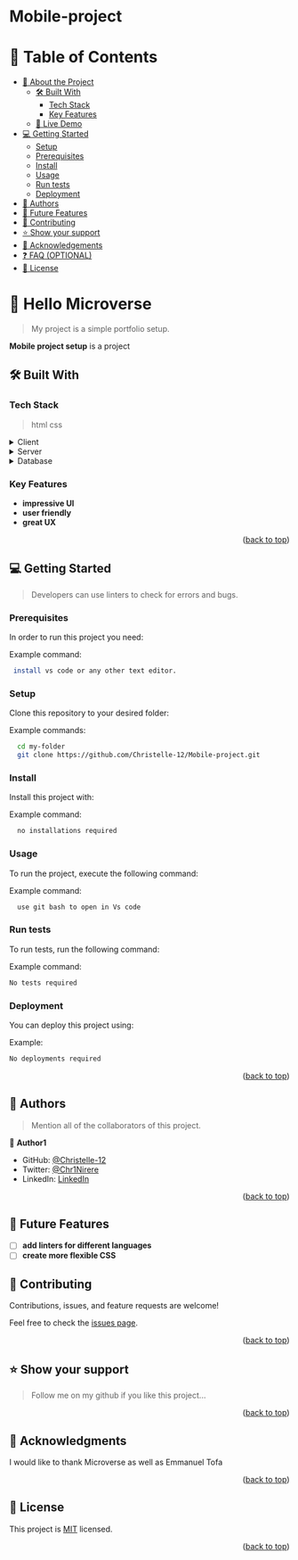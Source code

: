 # Mobile-project
# 📗 Table of Contents

- [📖 About the Project](#about-project)
  - [🛠 Built With](#built-with)
    - [Tech Stack](#tech-stack)
    - [Key Features](#key-features)
  - [🚀 Live Demo](#live-demo)
- [💻 Getting Started](#getting-started)
  - [Setup](#setup)
  - [Prerequisites](#prerequisites)
  - [Install](#install)
  - [Usage](#usage)
  - [Run tests](#run-tests)
  - [Deployment](#triangular_flag_on_post-deployment)
- [👥 Authors](#authors)
- [🔭 Future Features](#future-features)
- [🤝 Contributing](#contributing)
- [⭐️ Show your support](#support)
- [🙏 Acknowledgements](#acknowledgements)
- [❓ FAQ (OPTIONAL)](#faq)
- [📝 License](#license)

<!-- PROJECT DESCRIPTION -->

# 📖 Hello Microverse <a name="about-project"></a>

> My project is a simple portfolio setup.

**Mobile project setup** is a project 

## 🛠 Built With <a name="built-with"></a>

### Tech Stack <a name="tech-stack"></a>

> html css

<details>
  <summary>Client</summary>
  <ul>
    <li><a href="https://reactjs.org/">React.js</a></li>
  </ul>
</details>

<details>
  <summary>Server</summary>
  <ul>
    <li><a href="https://expressjs.com/">Express.js</a></li>
  </ul>
</details>

<details>
<summary>Database</summary>
  <ul>
    <li><a href="https://www.postgresql.org/">PostgreSQL</a></li>
  </ul>
</details>

<!-- Features -->

### Key Features <a name="key-features"></a>

- **impressive UI**
- **user friendly**
- **great UX**

<p align="right">(<a href="#readme-top">back to top</a>)</p>

<!-- GETTING STARTED -->

## 💻 Getting Started <a name="getting-started"></a>

> Developers can use linters to check for errors and bugs. 

### Prerequisites

In order to run this project you need:


Example command:

```sh
 install vs code or any other text editor.
```
 

### Setup

Clone this repository to your desired folder:


Example commands:

```sh
  cd my-folder
  git clone https://github.com/Christelle-12/Mobile-project.git
```


### Install

Install this project with:


Example command:

```sh
  no installations required
```


### Usage

To run the project, execute the following command:


Example command:

```sh
  use git bash to open in Vs code
```


### Run tests

To run tests, run the following command:


Example command:

```sh
No tests required 
```


### Deployment

You can deploy this project using:


Example:

```sh
No deployments required
```


<p align="right">(<a href="#readme-top">back to top</a>)</p>


## 👥 Authors <a name="authors"></a>

> Mention all of the collaborators of this project.

👤 **Author1**

- GitHub: [@Christelle-12](https://github.com/Christelle-12)
- Twitter: [@Chr1Nirere](https://twitter.com/Chr1Nirere)
- LinkedIn: [LinkedIn](https://www.linkedin.com/in/nirere-marie-christelle-9b139823b/)

<p align="right">(<a href="#readme-top">back to top</a>)</p>

<!-- FUTURE FEATURES -->

## 🔭 Future Features <a name="future-features"></a>


- [ ] **add linters for different languages**
- [ ] **create more flexible CSS**

<!-- CONTRIBUTING -->

## 🤝 Contributing <a name="contributing"></a>

Contributions, issues, and feature requests are welcome!

Feel free to check the [issues page](../../issues/).

<p align="right">(<a href="#readme-top">back to top</a>)</p>

<!-- SUPPORT -->

## ⭐️ Show your support <a name="support"></a>

> Follow me on my github if you like this project...

<p align="right">(<a href="#readme-top">back to top</a>)</p>

<!-- ACKNOWLEDGEMENTS -->

## 🙏 Acknowledgments <a name="acknowledgements"></a>

I would like to thank Microverse as well as Emmanuel Tofa

<p align="right">(<a href="#readme-top">back to top</a>)</p>




## 📝 License <a name="license"></a>

This project is [MIT](LICENSE.md) licensed.

<p align="right">(<a href="#readme-top">back to top</a>)</p>
